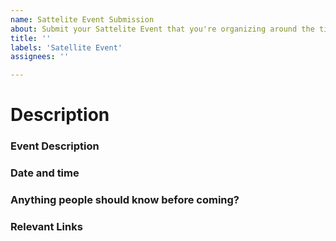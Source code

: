 ```yaml
---
name: Sattelite Event Submission
about: Submit your Sattelite Event that you're organizing around the time of TABConf 2023!
title: ''
labels: 'Satellite Event'
assignees: ''

---
```


# Description
### Event Description
### Date and time
### Anything people should know before coming?
### Relevant Links

